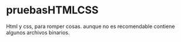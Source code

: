 # pruebasHTMLCSS
Html y css, para romper cosas.
aunque no es recomendable contiene algunos archivos binarios.
